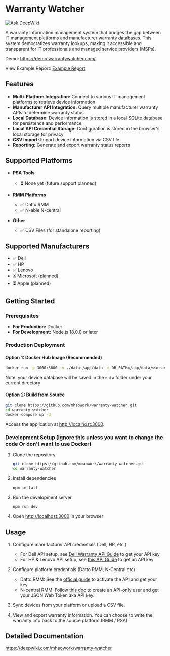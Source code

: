 # Warranty Watcher

[![Ask DeepWiki](https://deepwiki.com/badge.svg)](https://deepwiki.com/mhaowork/warranty-watcher)

A warranty information management system that bridges the gap between IT management platforms and manufacturer warranty databases. This system democratizes warranty lookups, making it accessible and transparent for IT professionals and managed service providers (MSPs).

Demo: https://demo.warrantywatcher.com/

View Example Report: [Example Report](public/warranty-watcher-example-report-2025-06-03.pdf)


## Features

- **Multi-Platform Integration:** Connect to various IT management platforms to retrieve device information
- **Manufacturer API Integration:** Query multiple manufacturer warranty APIs to determine warranty status
- **Local Database:** Device information is stored in a local SQLite database for persistence and performance
- **Local API Credential Storage:** Configuration is stored in the browser's local storage for privacy
- **CSV Import:** Import device information via CSV file
- **Reporting:** Generate and export warranty status reports

## Supported Platforms

- **PSA Tools**
  - ⏳ None yet (future support planned)

- **RMM Platforms**
  - ✅ Datto RMM
  - ✅ N-able N-central

- **Other**
  - ✅ CSV Files (for standalone reporting)

## Supported Manufacturers

- ✅ Dell
- ✅ HP
- ✅ Lenovo
- ⏳ Microsoft (planned)
- ⏳ Apple (planned)


## Getting Started

### Prerequisites

- **For Production:** Docker
- **For Development:** Node.js 18.0.0 or later

### Production Deployment

#### Option 1: Docker Hub Image (Recommended)
```bash
docker run -p 3000:3000 -v ./data:/app/data -e DB_PATH=/app/data/warranty.db mhaowork/warrantywatcher:latest
```
Note: your device database will be saved in the `data` folder under your current directory

#### Option 2: Build from Source
```bash
git clone https://github.com/mhaowork/warranty-watcher.git
cd warranty-watcher
docker-compose up -d
```

Access the application at [http://localhost:3000](http://localhost:3000).

### Development Setup (Ignore this unless you want to change the code Or don't want to use Docker)

1. Clone the repository
   ```bash
   git clone https://github.com/mhaowork/warranty-watcher.git
   cd warranty-watcher
   ```

2. Install dependencies
   ```bash
   npm install
   ```

3. Run the development server
   ```bash
   npm run dev
   ```

4. Open [http://localhost:3000](http://localhost:3000) in your browser

## Usage

1. Configure manufacturer API credentials (Dell, HP, etc.)
   - For Dell API setup, see [Dell Warranty API Guide](docs/dell.md) to get your API key
   - For HP & Lenovo API setup, see [this API Guide](docs/hp-lenovo.md) to get an API key

2. Configure platform credentials (Datto RMM, N-Central etc)
   - Datto RMM: See the [official guide](https://rmm.datto.com/help/en/Content/2SETUP/APIv2.htm) to activate the API and get your key
   - N-central RMM: Follow [this doc](https://developer.n-able.com/n-central/docs/create-an-api-only-user) to create an API-only user and get your JSON Web Token aka API key.

3. Sync devices from your platform or upload a CSV file. 
4. View and export warranty information. You can choose to write the warranty info back to the source platform (RMM / PSA)


## Detailed Documentation

https://deepwiki.com/mhaowork/warranty-watcher
